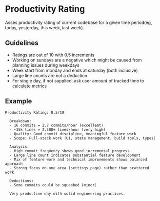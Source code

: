 # Productivity Rating

Asses productivity rating of current codebase for a given time period(eg, today, yesterday, this week, last week).

## Guidelines
- Ratings are out of 10 with 0.5 increments
- Working on sundays are a negative which might be caused from planning issues during weekdays
- Week start from monday and ends at saturday (both inclusive)
- Large line counts are not a deduction
- For single day, if not supplied, ask user amount of tracked time to calculate metrics

## Example

```
Productivity Rating: 8.5/10

  Breakdown:
  - 16 commits = 2.7 commits/hour (excellent)
  - ~15k lines = 2,500+ lines/hour (very high)
  - Quality: Good commit discipline, meaningful feature work
  - Scope: Full-stack work (UI, state management, build tools, types)

  Analysis:
  - High commit frequency shows good incremental progress
  - Large line count indicates substantial feature development
  - Mix of feature work and technical improvements shows balanced approach
  - Strong focus on one area (settings page) rather than scattered work

  Deductions:
  - Some commits could be squashed (minor)

  Very productive day with solid engineering practices.
```
